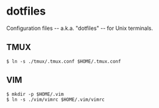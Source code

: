 # dotfiles

Configuration files -- a.k.a. "dotfiles" -- for Unix terminals.

## TMUX

```shell
$ ln -s ./tmux/.tmux.conf $HOME/.tmux.conf
```

## VIM

```shell
$ mkdir -p $HOME/.vim
$ ln -s ./vim/vimrc $HOME/.vim/vimrc
```
